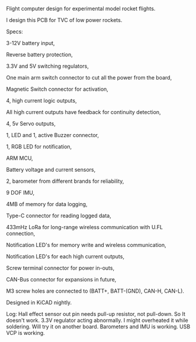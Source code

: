 Flight computer design for experimental model rocket flights.



I design this PCB for TVC of low power rockets.



Specs:


3-12V battery input,

Reverse battery protection,

3.3V and 5V switching regulators,

One main arm switch connector to cut all the power from the board,

Magnetic Switch connector for activation,

4, high current logic outputs,

All high current outputs have feedback for continuity detection,

4, 5v Servo outputs,

1,  LED and 1, active Buzzer connector,

1, RGB LED for notification,

ARM MCU,

Battery voltage and current sensors,

2, barometer from different brands for reliability,

9 DOF IMU,

4MB of memory for data logging,

Type-C connector for reading logged data,

433mHz LoRa for long-range wireless communication with U.FL connection,

Notification LED's for memory write and wireless communication,

Notification LED's for each high current outputs,

Screw terminal connector for power in-outs,

CAN-Bus connector for expansions in future,

M3 screw holes are connected to (BATT+, BATT-(GND), CAN-H, CAN-L).





Designed in KiCAD nightly.


Log:
Hall effect sensor out pin needs pull-up resistor, not pull-down. So It doesn't work.
3.3V regulator acting abnormally. I might overheated it while soldering. Will try it on another board.
Barometers and IMU is working.
USB VCP is working.

